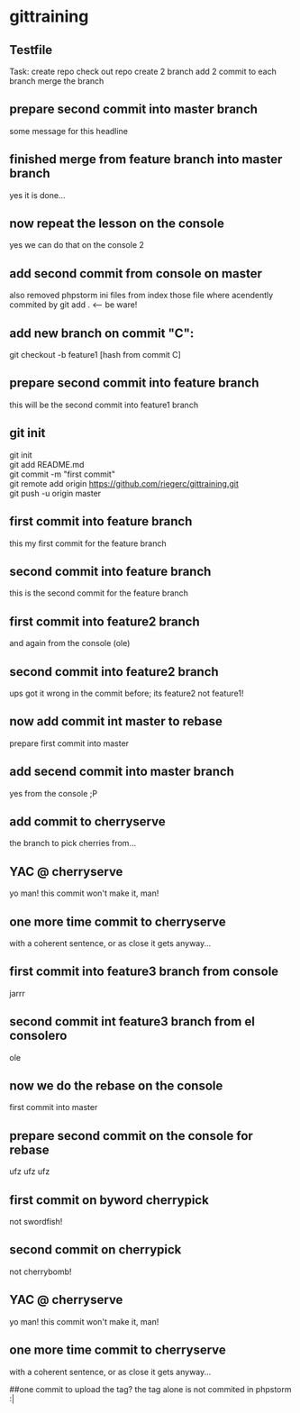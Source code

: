 # gittraining
## Testfile
Task:
create repo
check out repo
create 2 branch
add 2 commit to each branch
merge the branch

## prepare second commit into master branch
some message for this headline<br>

## finished merge from feature branch into master branch
yes it is done...

## now repeat the lesson on the console
yes we can do that on the console 2

## add second commit from console on master
also removed phpstorm ini files from index 
those file where acendently commited by git add . <-- be ware!

## add new branch on commit "C":
git checkout -b feature1 [hash from commit C]

## prepare second commit into feature branch
this will be the second commit into feature1 branch

## git init
git init<br>
git add README.md<br>
git commit -m "first commit"<br>
git remote add origin https://github.com/riegerc/gittraining.git<br>
git push -u origin master<br>

## first commit into feature branch
this my first commit for the feature branch

## second commit into feature branch
this is the second commit for the feature branch

## first commit into feature2 branch
and again from the console (ole)

## second commit into feature2 branch
ups got it wrong in the commit before;
its feature2 not feature1!

## now add commit int master to rebase
prepare first commit into master

## add secend commit into master branch
yes from the console ;P

## add commit to cherryserve
the branch to pick cherries from...

## YAC @ cherryserve
yo man! this commit won't make it, man!

## one more time commit to cherryserve
with a coherent sentence, or as close it gets anyway...
## first commit into feature3 branch from console
jarrr

## second commit int feature3 branch from el consolero
ole

## now we do the rebase on the console
first commit into master

## prepare second commit on the console for rebase
ufz ufz ufz

## first commit on byword cherrypick
not swordfish!

## second commit on cherrypick
not cherrybomb!
## YAC @ cherryserve
yo man! this commit won't make it, man!

## one more time commit to cherryserve
with a coherent sentence, or as close it gets anyway...

##one commit to upload the tag?
the tag alone is not commited in phpstorm :|